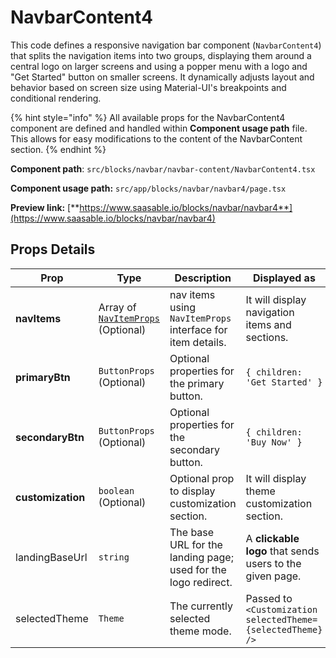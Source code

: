 # NavbarContent4

This code defines a responsive navigation bar component (`NavbarContent4`) that splits the navigation items into two groups, displaying them around a central logo on larger screens and using a popper menu with a logo and "Get Started" button on smaller screens. It dynamically adjusts layout and behavior based on screen size using Material-UI's breakpoints and conditional rendering.

{% hint style="info" %}
All available props for the NavbarContent4 component are defined and handled within **Component usage path** file. This allows for easy modifications to the content of the NavbarContent section.
{% endhint %}

**Component path**: `src/blocks/navbar/navbar-content/NavbarContent4.tsx`

**Component usage path:**  `src/app/blocks/navbar/navbar4/page.tsx`

**Preview link:** [**https://www.saasable.io/blocks/navbar/navbar4**](https://www.saasable.io/blocks/navbar/navbar4)

## Props Details

| Prop              | Type                                                               | Description                                                    | Displayed as                                                |
| ----------------- | ------------------------------------------------------------------ | -------------------------------------------------------------- | ----------------------------------------------------------- |
| **navItems**      | Array of [`NavItemProps`](../navmenu.md#navitems-props) (Optional) | nav items using `NavItemProps` interface for item details.     | It will display navigation items and sections.              |
| **primaryBtn**    | `ButtonProps` (Optional)                                           | Optional properties for the primary button.                    | `{ children: 'Get Started' }`                               |
| **secondaryBtn**  | `ButtonProps` (Optional)                                           | Optional properties for the secondary button.                  | `{ children: 'Buy Now' }`                                   |
| **customization** | `boolean` (Optional)                                               | Optional prop to display customization section.                | It will display theme customization section.                |
| landingBaseUrl    | `string`                                                           | The base URL for the landing page; used for the logo redirect. | A **clickable logo** that sends users to the given page.    |
| selectedTheme     | `Theme`                                                            | The currently selected theme mode.                             | Passed to `<Customization selectedTheme={selectedTheme} />` |
